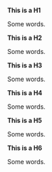 **This is a H1**

Some words.

**This is a H2**

Some words.

**This is a H3**

Some words.

**This is a H4**

Some words.

**This is a H5**

Some words.

**This is a H6**

Some words.
